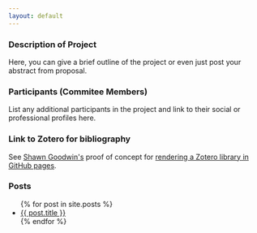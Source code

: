```yaml
---
layout: default
---
```


### Description of Project

Here, you can give a brief outline of the project or even just post your abstract from proposal.

### Participants (Commitee Members)

List any additional participants in the project and link to their social or professional profiles here.

### Link to Zotero for bibliography

See [Shawn Goodwin's](https://github.com/e2dubba) proof of concept for [rendering a Zotero library in GitHub pages](https://github.com/e2dubba/e2dubba.github.io/blob/master/bibliography.html).


### Posts

<ul>
  {% for post in site.posts %}
    <li>
      <a href="{{ post.url }}">{{ post.title }}</a>
    </li>
  {% endfor %}
</ul>